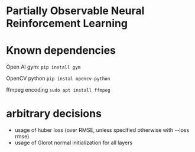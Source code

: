 # Partially Observable Neural Reinforcement Learning

# Known dependencies

Open AI gym: 
`pip install gym`

OpenCV python
`pip instal opencv-python`

ffmpeg encoding
`sudo apt install ffmpeg`

# arbitrary decisions

* usage of huber loss (over RMSE, unless specified otherwise with --loss rmse)
* usage of Glorot normal initialization for all layers
